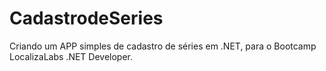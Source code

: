# CadastrodeSeries
Criando um APP simples de cadastro de séries em .NET, para o Bootcamp LocalizaLabs .NET Developer.

